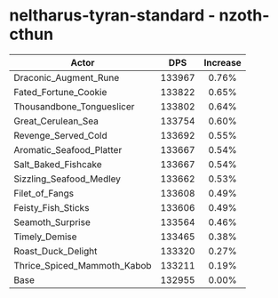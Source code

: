 # neltharus-tyran-standard - nzoth-cthun
| Actor | DPS | Increase |
|---|:---:|:---:|
|Draconic_Augment_Rune|133967|0.76%|
|Fated_Fortune_Cookie|133822|0.65%|
|Thousandbone_Tongueslicer|133802|0.64%|
|Great_Cerulean_Sea|133754|0.60%|
|Revenge_Served_Cold|133692|0.55%|
|Aromatic_Seafood_Platter|133667|0.54%|
|Salt_Baked_Fishcake|133667|0.54%|
|Sizzling_Seafood_Medley|133662|0.53%|
|Filet_of_Fangs|133608|0.49%|
|Feisty_Fish_Sticks|133606|0.49%|
|Seamoth_Surprise|133564|0.46%|
|Timely_Demise|133465|0.38%|
|Roast_Duck_Delight|133320|0.27%|
|Thrice_Spiced_Mammoth_Kabob|133211|0.19%|
|Base|132955|0.00%|
